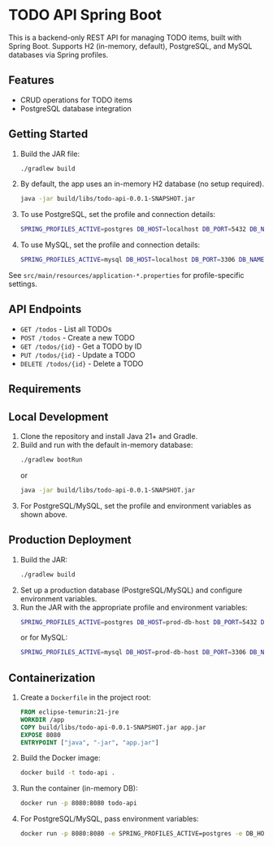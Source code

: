 # TODO API Spring Boot

This is a backend-only REST API for managing TODO items, built with Spring Boot. Supports H2 (in-memory, default), PostgreSQL, and MySQL databases via Spring profiles.

## Features
- CRUD operations for TODO items
- PostgreSQL database integration

## Getting Started
1. Build the JAR file:
   ```bash
   ./gradlew build
   ```

2. By default, the app uses an in-memory H2 database (no setup required).
   ```bash
   java -jar build/libs/todo-api-0.0.1-SNAPSHOT.jar
   ```

3. To use PostgreSQL, set the profile and connection details:
   ```bash
   SPRING_PROFILES_ACTIVE=postgres DB_HOST=localhost DB_PORT=5432 DB_NAME=tododb DB_USERNAME=youruser DB_PASSWORD=yourpass java -jar build/libs/todo-api-0.0.1-SNAPSHOT.jar
   ```

4. To use MySQL, set the profile and connection details:
   ```bash
   SPRING_PROFILES_ACTIVE=mysql DB_HOST=localhost DB_PORT=3306 DB_NAME=tododb DB_USERNAME=root DB_PASSWORD=yourpass java -jar build/libs/todo-api-0.0.1-SNAPSHOT.jar
   ```

See `src/main/resources/application-*.properties` for profile-specific settings.

## API Endpoints
- `GET /todos` - List all TODOs
- `POST /todos` - Create a new TODO
- `GET /todos/{id}` - Get a TODO by ID
- `PUT /todos/{id}` - Update a TODO
- `DELETE /todos/{id}` - Delete a TODO

## Requirements

## Local Development

1. Clone the repository and install Java 21+ and Gradle.
2. Build and run with the default in-memory database:
   ```bash
   ./gradlew bootRun
   ```
   or
   ```bash
   java -jar build/libs/todo-api-0.0.1-SNAPSHOT.jar
   ```
3. For PostgreSQL/MySQL, set the profile and environment variables as shown above.

## Production Deployment

1. Build the JAR:
   ```bash
   ./gradlew build
   ```
2. Set up a production database (PostgreSQL/MySQL) and configure environment variables.
3. Run the JAR with the appropriate profile and environment variables:
   ```bash
   SPRING_PROFILES_ACTIVE=postgres DB_HOST=prod-db-host DB_PORT=5432 DB_NAME=prod_db DB_USERNAME=prod_user DB_PASSWORD=prod_pass java -jar build/libs/todo-api-0.0.1-SNAPSHOT.jar
   ```
   or for MySQL:
   ```bash
   SPRING_PROFILES_ACTIVE=mysql DB_HOST=prod-db-host DB_PORT=3306 DB_NAME=prod_db DB_USERNAME=prod_user DB_PASSWORD=prod_pass java -jar build/libs/todo-api-0.0.1-SNAPSHOT.jar
   ```

## Containerization

1. Create a `Dockerfile` in the project root:
   ```dockerfile
   FROM eclipse-temurin:21-jre
   WORKDIR /app
   COPY build/libs/todo-api-0.0.1-SNAPSHOT.jar app.jar
   EXPOSE 8080
   ENTRYPOINT ["java", "-jar", "app.jar"]
   ```
2. Build the Docker image:
   ```bash
   docker build -t todo-api .
   ```
3. Run the container (in-memory DB):
   ```bash
   docker run -p 8080:8080 todo-api
   ```
4. For PostgreSQL/MySQL, pass environment variables:
   ```bash
   docker run -p 8080:8080 -e SPRING_PROFILES_ACTIVE=postgres -e DB_HOST=host -e DB_PORT=5432 -e DB_NAME=db -e DB_USERNAME=user -e DB_PASSWORD=pass todo-api
   ```
